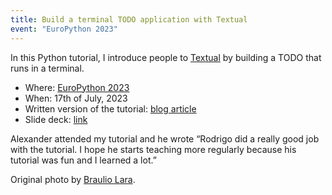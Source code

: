 ```yaml
---
title: Build a terminal TODO application with Textual
event: "EuroPython 2023"
---
```


In this Python tutorial, I introduce people to [Textual](https://github.com/textualize/textual) by building a TODO that runs in a terminal.

 - Where: [EuroPython 2023](http://ep2023.europython.eu/session/build-a-te…)
 - When: 17th of July, 2023
 - Written version of the tutorial: [blog article][article]
 - Slide deck: [link](https://github.com/Textualize/TODO-tutorial)

Alexander attended my tutorial and he wrote “Rodrigo did a really good job with the tutorial. I hope he starts teaching more regularly because his tutorial was fun and I learned a lot.”

Original photo by [Braulio Lara](https://brauliolaraph.com).

[article]: /blog/textual-for-beginners
